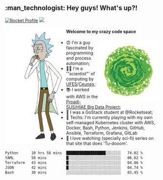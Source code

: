 
<h2> :man_technologist: Hey guys! What's up?!</h2>
                                                                         
[![Rocket Profile](https://img.shields.io/static/v1?label=Rocketseat&message=Profile&colorA=purple&color=black&logo=Rocket&logoColor=white)](https://app.rocketseat.com.br/me/elyabe)
<a href="https://www.linkedin.com/in/elyabe/"><img src="https://img.shields.io/badge/LinkedIn-informational?logo=linkedin"/></a>

<img align='left' src="https://raw.githubusercontent.com/Elyabe/Elyabe/master/images/rick-dancing.gif" width='200'>

                       
#### Welcome to my crazy code space 
<img align='right' src="https://raw.githubusercontent.com/Elyabe/elyabe/master/images/portal-3.gif" width='200'>

- :heart_eyes: I'm a guy fascinated by programming and process automation; 
- :office_worker: I'm a '"scientist"' of computing by [UFES](http://ufes.br)/[Ceunes](http://ceunes.ufes.br);
- :books: I worked with AWS in the [Proadi-SUS/HIAE Big Data Project](https://hospitais.proadi-sus.org.br/projetos/24/big-data);
- :rocket: I was a GoStack student at @Rocketseat;
- :green_heart: Techs: I'm currently playing with my own self-managed Kubernetes cluster with AWS, Docker, Bash, Python, Jenkins, GitHub, Ansible, Terraform, Grafana, GitLab
- :movie_camera: I love watching (specially sci-fi) series on that site that does 'Tu-dooom'.

<!--START_SECTION:waka-->
```text
Python      10 hrs 56 mins  ██████████████████░░░░░░░   74.02 % 
YAML        58 mins         █░░░░░░░░░░░░░░░░░░░░░░░░   06.62 % 
Terraform   43 mins         █░░░░░░░░░░░░░░░░░░░░░░░░   04.86 % 
JSON        42 mins         █░░░░░░░░░░░░░░░░░░░░░░░░   04.74 % 
Bash        30 mins         ░░░░░░░░░░░░░░░░░░░░░░░░░   03.45 %
```
<!--END_SECTION:waka-->
